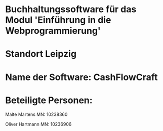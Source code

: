 # Buchhaltungssoftware für das Modul 'Einführung in die Webprogrammierung'
# Standort Leipzig

# Name der Software: CashFlowCraft

# Beteiligte Personen:

Malte Martens   MN: 10238360

Oliver Hartmann MN: 10236906
